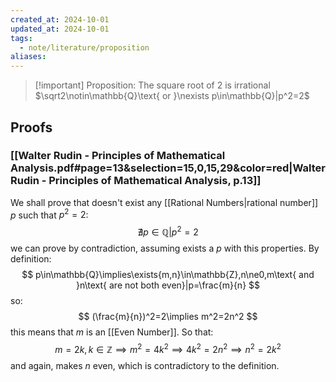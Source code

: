 ```yaml
---
created_at: 2024-10-01
updated_at: 2024-10-01
tags:
  - note/literature/proposition
aliases:
---
```


> [!important] Proposition: The square root of 2 is irrational
> $\sqrt2\notin\mathbb{Q}\text{ or }\nexists p\in\mathbb{Q}|p^2=2$

## Proofs

### [[Walter Rudin - Principles of Mathematical Analysis.pdf#page=13&selection=15,0,15,29&color=red|Walter Rudin - Principles of Mathematical Analysis, p.13]]

We shall prove that doesn't exist any [[Rational Numbers|rational number]] $p$ such that $p^2=2$:
$$
\nexists p\in\mathbb{Q}|p^2=2
$$
we can prove by contradiction, assuming exists a $p$ with this properties. By definition:
$$
p\in\mathbb{Q}\implies\exists{m,n}\in\mathbb{Z},n\ne0,m\text{ and }n\text{ are not both even}|p=\frac{m}{n}
$$
so:
$$
(\frac{m}{n})^2=2\implies m^2=2n^2
$$
this means that $m$ is an [[Even Number]]. So that:
$$
m=2k,k\in\mathbb{Z}\implies m^2=4k^2\implies 4k^2=2n^2\implies n^2=2k^2
$$
and again, makes $n$ even, which is contradictory to the definition.